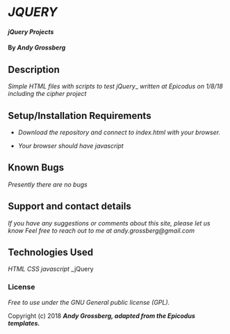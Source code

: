 # _JQUERY_

#### _jQuery Projects_

#### By _Andy Grossberg_

## Description

_Simple HTML files with scripts to test jQuery__
_written at *Epicodus* on 1/8/18_
_including the cipher project_

## Setup/Installation Requirements

* _Download the repository and connect to index.html with your browser._

* _Your browser should have javascript_

## Known Bugs

_Presently there are no bugs_

## Support and contact details

_If you have any suggestions or comments about this site, please let us know_
_Feel free to reach out to me at andy.grossberg@gmail.com_

## Technologies Used

_HTML_
_CSS_
_javascript_
_jQuery

### License

*Free to use under the GNU General public license (GPL).*

Copyright (c) 2018 **_Andy Grossberg, adapted from the Epicodus templates._**
